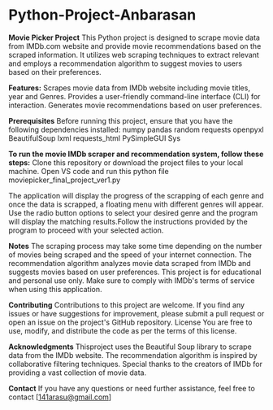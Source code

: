 # Python-Project-Anbarasan
**Movie Picker Project**
This Python project is designed to scrape movie data from IMDb.com website and provide movie recommendations based on the scraped information. It utilizes web scraping techniques to extract relevant and employs a recommendation algorithm to suggest movies to users based on their preferences.

**Features:**
Scrapes movie data from IMDb website including movie titles, year and Genres.
Provides a user-friendly command-line interface (CLI) for interaction.
Generates movie recommendations based on user preferences.

**Prerequisites**
Before running this project, ensure that you have the following dependencies installed:
numpy
pandas
random
requests
openpyxl
BeautifulSoup
lxml
requests_html
PySimpleGUI
Sys

**To run the movie IMDb scraper and recommendation system, follow these steps:**
Clone this repository or download the project files to your local machine.
Open VS code and run this python file moviepicker_final_project_ver1.py

The application will display the progress of the scrapping of each genre and once the data is scrapped, a floating menu with different genres will appear. Use the radio button options to select your desired genre and the program will display the matching results.Follow the instructions provided by the program to proceed with your selected action.

**Notes**
The scraping process may take some time depending on the number of movies being scraped and the speed of your internet connection.
The recommendation algorithm analyzes movie data scraped from IMDb and suggests movies based on user preferences. 
This project is for educational and personal use only. Make sure to comply with IMDb's terms of service when using this application.

**Contributing**
Contributions to this project are welcome. If you find any issues or have suggestions for improvement, please submit a pull request or open an issue on the project's GitHub repository.
License
You are free to use, modify, and distribute the code as per the terms of this license.

**Acknowledgments**
Thisproject uses the Beautiful Soup library to scrape data from the IMDb website.
The recommendation algorithm is inspired by collaborative filtering techniques.
Special thanks to the creators of IMDb for providing a vast collection of movie data.

**Contact**
If you have any questions or need further assistance, feel free to contact [141arasu@gmail.com]
